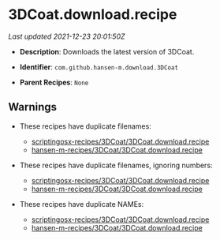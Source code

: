 # 3DCoat.download.recipe

_Last updated 2021-12-23 20:01:50Z_

- **Description**: Downloads the latest version of 3DCoat.

- **Identifier**: `com.github.hansen-m.download.3DCoat`

- **Parent Recipes**: `None`


## Warnings

- These recipes have duplicate filenames:
    - [scriptingosx-recipes/3DCoat/3DCoat.download.recipe](/autopkg-dupe-tracker/scriptingosx-recipes/3DCoat/3DCoat.download.recipe)
    - [hansen-m-recipes/3DCoat/3DCoat.download.recipe](/autopkg-dupe-tracker/hansen-m-recipes/3DCoat/3DCoat.download.recipe)

- These recipes have duplicate filenames, ignoring numbers:
    - [scriptingosx-recipes/3DCoat/3DCoat.download.recipe](/autopkg-dupe-tracker/scriptingosx-recipes/3DCoat/3DCoat.download.recipe)
    - [hansen-m-recipes/3DCoat/3DCoat.download.recipe](/autopkg-dupe-tracker/hansen-m-recipes/3DCoat/3DCoat.download.recipe)

- These recipes have duplicate NAMEs:
    - [scriptingosx-recipes/3DCoat/3DCoat.download.recipe](/autopkg-dupe-tracker/scriptingosx-recipes/3DCoat/3DCoat.download.recipe)
    - [hansen-m-recipes/3DCoat/3DCoat.download.recipe](/autopkg-dupe-tracker/hansen-m-recipes/3DCoat/3DCoat.download.recipe)